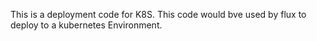 This is a deployment code for K8S.
This code would bve used by flux to deploy to a kubernetes Environment.
